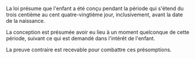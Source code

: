   
 La loi présume que l'enfant a été conçu pendant la période qui s'étend du trois centième au cent quatre-vingtième jour, inclusivement, avant la date de la naissance.  

  
 La conception est présumée avoir eu lieu à un moment quelconque de cette période, suivant ce qui est demandé dans l'intérêt de l'enfant.  

  
 La preuve contraire est recevable pour combattre ces présomptions.  
